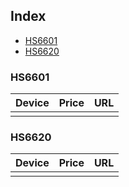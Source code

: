 ## Index
- [HS6601](#HS6601)
- [HS6620](#HS6620)

### HS6601

| Device | Price | URL |
|-|-:|-|
|  |  |  |


### HS6620


| Device | Price | URL |
|-|-:|-|
|  |  |  |
